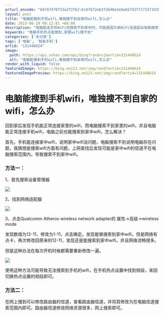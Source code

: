 ```yaml
---
arturl_encode: "68747470733a2f2f62:6c6f672e6373646e2e6e65742f71715f34353731363633362f:61727469636c652f64657461696c732f313331343438363234"
layout: post
title: "电脑能搜到手机wifi,唯独搜不到自家的wifi,怎么办"
date: 2023-06-29 08:12:01 +08:00
description: "电脑能连手机WiFi但搜索不到家中的，可能是因为家WiFi信道超出电脑搜索范围。方法一：调整电脑网络"
keywords: "电脑手机热点能搜到,家里wifi搜不到"
categories: ['未分类']
tags: ['电脑', '智能手机']
artid: "131448624"
image:
  path: https://api.vvhan.com/api/bing?rand=sj&artid=131448624
  alt: "电脑能搜到手机wifi,唯独搜不到自家的wifi,怎么办"
render_with_liquid: false
featuredImage: https://bing.ee123.net/img/rand?artid=131448624
featuredImagePreview: https://bing.ee123.net/img/rand?artid=131448624
---
```


# 电脑能搜到手机wifi，唯独搜不到自家的wifi，怎么办

回到家后发现手机能正常连接家里的wifi，而电脑搜索不到家里的wifi，并且电脑能正常连接手机wifi，电脑之前也能搜索到家中wifi，怎么解决？

首先，手机能连接家中wifi，说明家中wifi没问题，电脑搜索不到说明电脑存在问题，我猜想是搜索wifi方面有问题，上网查找后发现可能是家中wifi的信道不在电脑搜索范围内，导致搜索不到家中wifi。

### 方法一：

1、首先搜索设备管理器

![](https://i-blog.csdnimg.cn/blog_migrate/f8463bc5f994718a45ff7396f781bdd6.png)

2、找到网络适配器

![](https://i-blog.csdnimg.cn/blog_migrate/186d3798baf903134a2d95987575a760.png)

3、点击Qualcomm Atheros wireless network adapter的 属性->高级->wireless mode

发现数值为12-11，修改为1-11，点击确定。发现能够搜索到家中wifi，但是网络有点卡，再次修改回原来的12-11，发现还是能搜索到家中wifi，并且网络流畅很多。

但是这种办法在每次开机时候都需要重新修改一遍。

![](https://i-blog.csdnimg.cn/blog_migrate/7f839ea656432c73fbd596d614c86e4e.png)

使用这种方法可能导致无法搜索到手机的wifi，在手机热点设置中找到频段，来回切换热点设置的频段即可。

### 方法二：

在网上搜到可以修改路由器的信道，查看路由器信道，并将其修改为在电脑信道搜索范围内即可。路由器信道修改网络资源很多，网上搜索即可。